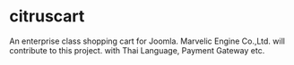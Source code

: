 citruscart
==========

An enterprise class shopping cart for Joomla. Marvelic Engine Co.,Ltd. will contribute to this project.
with Thai Language, Payment Gateway etc.
